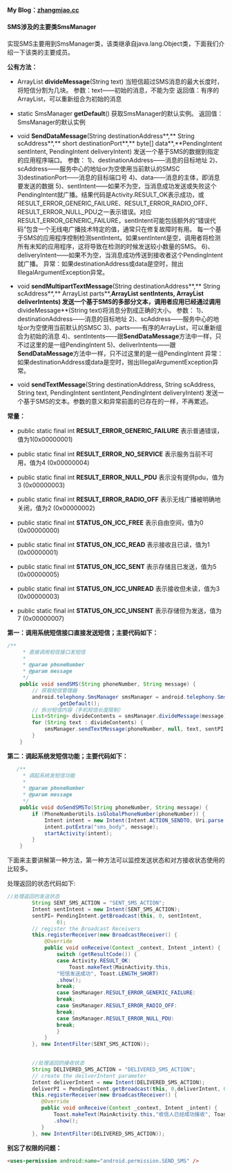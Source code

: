 #### My Blog：[zhangmiao.cc](https://zhangmiao.cc/posts/9f23975a.html)

#### SMS涉及的主要类SmsManager

实现SMS主要用到SmsManager类，该类继承自java.lang.Object类，下面我们介绍一下该类的主要成员。

 **公有方法：**

- ArrayList<String> **divideMessage**(String text) 
  当短信超过SMS消息的最大长度时，将短信分割为几块。 
  参数：text——初始的消息，不能为空 
  返回值：有序的ArrayList<String>，可以重新组合为初始的消息

- static SmsManager **getDefault**() 
  获取SmsManager的默认实例。 
  返回值：SmsManager的默认实例

  <!-- more -->

- void **SendDataMessage**(String destinationAddress**,** String scAddress**,** short destinationPort**,** byte[] data**,**PendingIntent sentIntent, PendingIntent deliveryIntent) 
  发送一个基于SMS的数据到指定的应用程序端口。 
  参数： 
  1)、destinationAddress——消息的目标地址 
  2)、scAddress——服务中心的地址or为空使用当前默认的SMSC 3)destinationPort——消息的目标端口号 
  4)、data——消息的主体，即消息要发送的数据 
  5)、sentIntent——如果不为空，当消息成功发送或失败这个PendingIntent就广播。结果代码是Activity.RESULT_OK表示成功，或RESULT_ERROR_GENERIC_FAILURE、RESULT_ERROR_RADIO_OFF、RESULT_ERROR_NULL_PDU之一表示错误。对应RESULT_ERROR_GENERIC_FAILURE，sentIntent可能包括额外的“错误代码”包含一个无线电广播技术特定的值，通常只在修复故障时有用。 
  每一个基于SMS的应用程序控制检测sentIntent。如果sentIntent是空，调用者将检测所有未知的应用程序，这将导致在检测的时候发送较小数量的SMS。 
  6)、deliveryIntent——如果不为空，当消息成功传送到接收者这个PendingIntent就广播。
  异常：如果destinationAddress或data是空时，抛出IllegalArgumentException异常。

- void **sendMultipartTextMessage**(String destinationAddress**,** String scAddress**,** ArrayList<String> parts**,**ArrayList<PendingIntent> sentIntents, ArrayList<PendingIntent>  deliverIntents) 
  发送一个基于SMS的多部分文本，调用者应用已经通过调用**divideMessage**(String text)将消息分割成正确的大小。 
  参数： 
  1)、destinationAddress——消息的目标地址 
  2)、scAddress——服务中心的地址or为空使用当前默认的SMSC 
  3)、parts——有序的ArrayList<String>，可以重新组合为初始的消息 
  4)、sentIntents——跟**SendDataMessage**方法中一样，只不过这里的是一组PendingIntent 
  5)、deliverIntents——跟**SendDataMessage**方法中一样，只不过这里的是一组PendingIntent 
  异常：如果destinationAddress或data是空时，抛出IllegalArgumentException异常。

- void **sendTextMessage**(String destinationAddress, String scAddress, String text, PendingIntent sentIntent,PendingIntent deliveryIntent) 
  发送一个基于SMS的文本。参数的意义和异常前面的已存在的一样，不再累述。

**常量：**

- public static final int **RESULT_ERROR_GENERIC_FAILURE** 表示普通错误，值为1(0x00000001)

- public static final int **RESULT_ERROR_NO_SERVICE** 
  表示服务当前不可用，值为4 (0x00000004)

- public static final int **RESULT_ERROR_NULL_PDU** 
  表示没有提供pdu，值为3 (0x00000003)

- public static final int **RESULT_ERROR_RADIO_OFF** 
  表示无线广播被明确地关闭，值为2 (0x00000002)

- public static final int **STATUS_ON_ICC_FREE** 
  表示自由空间，值为0 (0x00000000)

- public static final int **STATUS_ON_ICC_READ** 
  表示接收且已读，值为1 (0x00000001)

- public static final int **STATUS_ON_ICC_SENT** 
  表示存储且已发送，值为5 (0x00000005)

- public static final int **STATUS_ON_ICC_UNREAD** 
  表示接收但未读，值为3 (0x00000003)

- public static final int **STATUS_ON_ICC_UNSENT** 
  表示存储但为发送，值为7 (0x00000007)


**第一：调用系统短信接口直接发送短信；主要代码如下：** 

```java
/**
     * 直接调用短信接口发短信
     * 
     * @param phoneNumber
     * @param message
     */
    public void sendSMS(String phoneNumber, String message) {
        // 获取短信管理器
        android.telephony.SmsManager smsManager = android.telephony.SmsManager
                .getDefault();
        // 拆分短信内容（手机短信长度限制）
        List<String> divideContents = smsManager.divideMessage(message);
        for (String text : divideContents) {
            smsManager.sendTextMessage(phoneNumber, null, text, sentPI,deliverPI);
        }
    }
```

**第二：调起系统发短信功能；主要代码如下：** 

```java
   /**
     * 调起系统发短信功能
     *
     * @param phoneNumber
     * @param message
     */
    public void doSendSMSTo(String phoneNumber, String message) {
        if (PhoneNumberUtils.isGlobalPhoneNumber(phoneNumber)) {
            Intent intent = new Intent(Intent.ACTION_SENDTO, Uri.parse("smsto:" + phoneNumber));
            intent.putExtra("sms_body", message);
            startActivity(intent);
        }
    }
```

下面来主要讲解第一种方法，第一种方法可以监控发送状态和对方接收状态使用的比较多。

 处理返回的状态代码如下: 

```java
//处理返回的发送状态 
        String SENT_SMS_ACTION = "SENT_SMS_ACTION";
        Intent sentIntent = new Intent(SENT_SMS_ACTION);
        sentPI= PendingIntent.getBroadcast(this, 0, sentIntent,
                0);
        // register the Broadcast Receivers
        this.registerReceiver(new BroadcastReceiver() {
            @Override
            public void onReceive(Context _context, Intent _intent) {
                switch (getResultCode()) {
                case Activity.RESULT_OK:
                    Toast.makeText(MainActivity.this,
                "短信发送成功", Toast.LENGTH_SHORT)
                .show();
                break;
                case SmsManager.RESULT_ERROR_GENERIC_FAILURE:
                break;
                case SmsManager.RESULT_ERROR_RADIO_OFF:
                break;
                case SmsManager.RESULT_ERROR_NULL_PDU:
                break;
                }
            }
        }, new IntentFilter(SENT_SMS_ACTION));

        
        //处理返回的接收状态 
        String DELIVERED_SMS_ACTION = "DELIVERED_SMS_ACTION";
        // create the deilverIntent parameter
        Intent deliverIntent = new Intent(DELIVERED_SMS_ACTION);
        deliverPI = PendingIntent.getBroadcast(this, 0,deliverIntent, 0);
        this.registerReceiver(new BroadcastReceiver() {
           @Override
           public void onReceive(Context _context, Intent _intent) {
               Toast.makeText(MainActivity.this,"收信人已经成功接收", Toast.LENGTH_SHORT)
               .show();
           }
        }, new IntentFilter(DELIVERED_SMS_ACTION));
```

**别忘了权限的问题：** 

```html
<uses-permission android:name="android.permission.SEND_SMS" /> 
```
